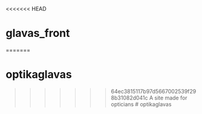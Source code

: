 <<<<<<< HEAD
# glavas_front
=======
# optikaglavas
>>>>>>> 64ec3815117b97d5667002539f298b31082d041c
A site made for opticians
#   o p t i k a g l a v a s  
 